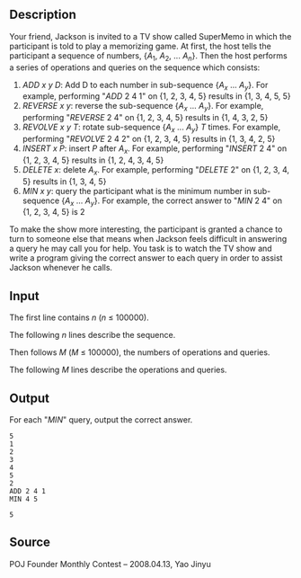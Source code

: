 <h2>Description</h2><p><div><p>Your friend, Jackson is invited to a TV show called SuperMemo in which the participant is told to play a memorizing game. At first, the host tells the participant a sequence of numbers, {<i>A</i><sub>1</sub>, <i>A</i><sub>2</sub>, ... <i>A<sub>n</sub></i>}. Then the host performs a series of operations and queries on the sequence which consists:</p><ol><li><i>ADD x y D</i>: Add D to each number in sub-sequence {<i>A<sub>x</sub></i> ... <i>A<sub>y</sub></i>}. For example, performing "<i>ADD</i> 2 4 1" on {1, 2, 3, 4, 5} results in {1, 3, 4, 5, 5}</li><li><i>REVERSE x y</i>: reverse the sub-sequence {<i>A<sub>x</sub></i> ... <i>A<sub>y</sub></i>}. For example, performing "<i>REVERSE</i> 2 4" on {1, 2, 3, 4, 5} results in {1, 4, 3, 2, 5}</li><li><i>REVOLVE x y T</i>: rotate sub-sequence {<i>A<sub>x</sub></i> ... <i>A<sub>y</sub></i>} <i>T</i> times. For example, performing "<i>REVOLVE</i> 2 4 2" on {1, 2, 3, 4, 5} results in {1, 3, 4, 2, 5}</li><li><i>INSERT x P</i>: insert <i>P</i> after <i>A<sub>x</sub></i>. For example, performing "<i>INSERT</i> 2 4" on {1, 2, 3, 4, 5} results in {1, 2, 4, 3, 4, 5}</li><li><i>DELETE x</i>: delete <i>A<sub>x</sub></i>. For example, performing "<i>DELETE</i> 2" on {1, 2, 3, 4, 5} results in {1, 3, 4, 5}</li><li><i>MIN x y</i>: query the participant what is the minimum number in sub-sequence {<i>A<sub>x</sub></i> ... <i>A<sub>y</sub></i>}. For example, the correct answer to "<i>MIN</i> 2 4" on {1, 2, 3, 4, 5} is 2</li></ol><p>To make the show more interesting, the participant is granted a chance to turn to someone else that means when Jackson feels difficult in answering a query he may call you for help. You task is to watch the TV show and write a program giving the correct answer to each query in order to assist Jackson whenever he calls.</p></div></p><h2>Input</h2><p><div><p>The first line contains <i>n </i>(<i>n </i>≤ 100000).</p><p>The following <i>n</i> lines describe the sequence.</p><p>Then follows <i>M</i> (<i>M </i>≤ 100000), the numbers of operations and queries.</p><p>The following <i>M</i> lines describe the operations and queries.</p></div></p><h2>Output</h2><p><p>For each "<i>MIN</i>" query, output the correct answer.</p></p>

<pre><code class="language-input1">5
1
2
3
4
5
2
ADD 2 4 1
MIN 4 5</code></pre>

<pre><code class="language-output1">5</code></pre>

<h2>Source</h2><p>POJ Founder Monthly Contest – 2008.04.13, Yao Jinyu</p>

